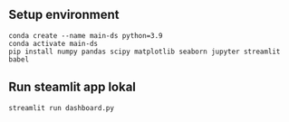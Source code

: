 ## Setup environment
```
conda create --name main-ds python=3.9
conda activate main-ds
pip install numpy pandas scipy matplotlib seaborn jupyter streamlit babel
```

## Run steamlit app lokal
```
streamlit run dashboard.py
```
